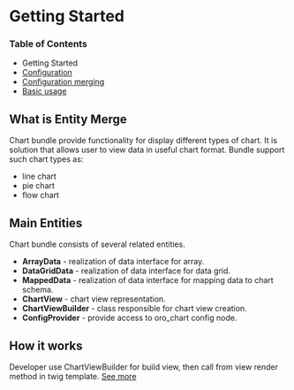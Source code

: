 # Getting Started

### Table of Contents

- Getting Started
- [Configuration](./chart-configuration.md)
- [Configuration merging](./configuration-merge.md)
- [Basic usage](./usage.md)

## What is Entity Merge ##
Chart bundle provide functionality for display different types of chart.
It is solution that allows user to view data in useful chart format.
Bundle support such chart types as:

- line chart
- pie chart
- flow chart



## Main Entities ##

Chart bundle consists of several related entities.

- **ArrayData**    		- realization of data interface for array.
- **DataGridData** 		- realization of data interface for data grid.
- **MappedData** 		- realization of data interface for mapping data to chart schema.
- **ChartView** 		- chart view representation.
- **ChartViewBuilder** 	- class responsible for chart view creation.
- **ConfigProvider** 	- provide access to oro_chart config node.


## How it works ##

Developer use ChartViewBuilder for build view, then call from view render method in twig template.
[See more](./usage.md)